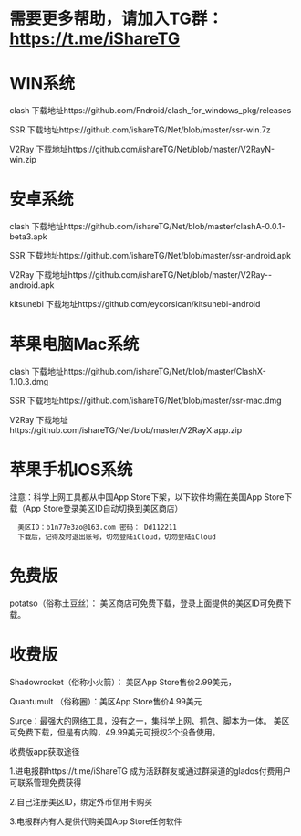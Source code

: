 # 需要更多帮助，请加入TG群：https://t.me/iShareTG



 # WIN系统

clash 下载地址https://github.com/Fndroid/clash_for_windows_pkg/releases

SSR   下载地址https://github.com/ishareTG/Net/blob/master/ssr-win.7z

V2Ray 下载地址https://github.com/ishareTG/Net/blob/master/V2RayN-win.zip 

# 安卓系统

clash 下载地址https://github.com/ishareTG/Net/blob/master/clashA-0.0.1-beta3.apk

SSR   下载地址https://github.com/ishareTG/Net/blob/master/ssr-android.apk

V2Ray 下载地址https://github.com/ishareTG/Net/blob/master/V2Ray--android.apk

kitsunebi 下载地址https://github.com/eycorsican/kitsunebi-android


# 苹果电脑Mac系统

clash 下载地址https://github.com/ishareTG/Net/blob/master/ClashX-1.10.3.dmg

SSR   下载地址https://github.com/ishareTG/Net/blob/master/ssr-mac.dmg

V2Ray 下载地址https://github.com/ishareTG/Net/blob/master/V2RayX.app.zip


# 苹果手机IOS系统

注意：科学上网工具都从中国App Store下架，以下软件均需在美国App Store下载（App Store登录美区ID自动切换到美区商店）
      
      美区ID：b1n77e3zo@163.com 密码： Dd112211
      下载后，记得及时退出账号，切勿登陆iCloud，切勿登陆iCloud
# 免费版      
potatso（俗称土豆丝）： 美区商店可免费下载，登录上面提供的美区ID可免费下载。

# 收费版

Shadowrocket（俗称小火箭）： 美区App Store售价2.99美元，

Quantumult （俗称圈）：美区App Store售价4.99美元

Surge：最强大的网络工具，没有之一，集科学上网、抓包、脚本为一体。 美区可免费下载，但是有内购，49.99美元可授权3个设备使用。

收费版app获取途径

1.进电报群https://t.me/iShareTG 成为活跃群友或通过群渠道的glados付费用户可联系管理免费获得

2.自己注册美区ID，绑定外币信用卡购买

3.电报群内有人提供代购美国App Store任何软件



